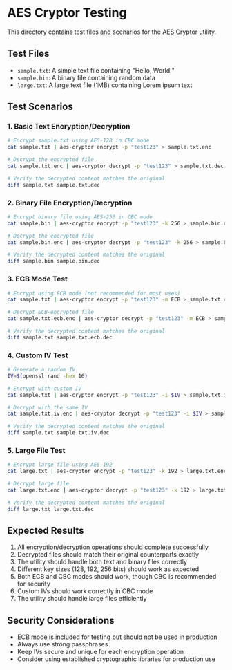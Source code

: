 # AES Cryptor Testing

This directory contains test files and scenarios for the AES Cryptor utility.

## Test Files

- `sample.txt`: A simple text file containing "Hello, World!"
- `sample.bin`: A binary file containing random data
- `large.txt`: A large text file (1MB) containing Lorem ipsum text

## Test Scenarios

### 1. Basic Text Encryption/Decryption

```bash
# Encrypt sample.txt using AES-128 in CBC mode
cat sample.txt | aes-cryptor encrypt -p "test123" > sample.txt.enc

# Decrypt the encrypted file
cat sample.txt.enc | aes-cryptor decrypt -p "test123" > sample.txt.dec

# Verify the decrypted content matches the original
diff sample.txt sample.txt.dec
```

### 2. Binary File Encryption/Decryption

```bash
# Encrypt binary file using AES-256 in CBC mode
cat sample.bin | aes-cryptor encrypt -p "test123" -k 256 > sample.bin.enc

# Decrypt the encrypted file
cat sample.bin.enc | aes-cryptor decrypt -p "test123" -k 256 > sample.bin.dec

# Verify the decrypted content matches the original
diff sample.bin sample.bin.dec
```

### 3. ECB Mode Test

```bash
# Encrypt using ECB mode (not recommended for most uses)
cat sample.txt | aes-cryptor encrypt -p "test123" -m ECB > sample.txt.ecb.enc

# Decrypt ECB-encrypted file
cat sample.txt.ecb.enc | aes-cryptor decrypt -p "test123" -m ECB > sample.txt.ecb.dec

# Verify the decrypted content matches the original
diff sample.txt sample.txt.ecb.dec
```

### 4. Custom IV Test

```bash
# Generate a random IV
IV=$(openssl rand -hex 16)

# Encrypt with custom IV
cat sample.txt | aes-cryptor encrypt -p "test123" -i $IV > sample.txt.iv.enc

# Decrypt with the same IV
cat sample.txt.iv.enc | aes-cryptor decrypt -p "test123" -i $IV > sample.txt.iv.dec

# Verify the decrypted content matches the original
diff sample.txt sample.txt.iv.dec
```

### 5. Large File Test

```bash
# Encrypt large file using AES-192
cat large.txt | aes-cryptor encrypt -p "test123" -k 192 > large.txt.enc

# Decrypt large file
cat large.txt.enc | aes-cryptor decrypt -p "test123" -k 192 > large.txt.dec

# Verify the decrypted content matches the original
diff large.txt large.txt.dec
```

## Expected Results

1. All encryption/decryption operations should complete successfully
2. Decrypted files should match their original counterparts exactly
3. The utility should handle both text and binary files correctly
4. Different key sizes (128, 192, 256 bits) should work as expected
5. Both ECB and CBC modes should work, though CBC is recommended for security
6. Custom IVs should work correctly in CBC mode
7. The utility should handle large files efficiently

## Security Considerations

- ECB mode is included for testing but should not be used in production
- Always use strong passphrases
- Keep IVs secure and unique for each encryption operation
- Consider using established cryptographic libraries for production use 